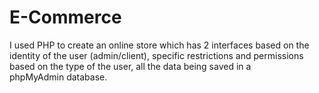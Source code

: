 # E-Commerce

I used PHP to create an online store which has 2 interfaces based on the identity of the user (admin/client), specific restrictions and permissions based on the type of the user, all the data being saved in a phpMyAdmin database. 
 
